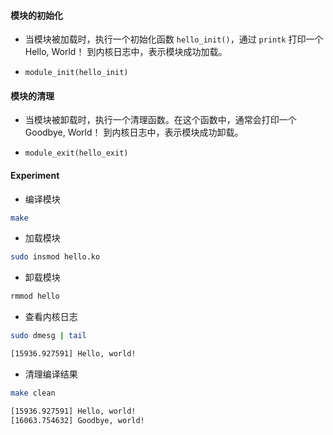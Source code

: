 #### 模块的初始化

* 当模块被加载时，执行一个初始化函数 `hello_init()`，通过 `printk` 打印一个 Hello, World！ 到内核日志中，表示模块成功加载。

* `module_init(hello_init)`

#### 模块的清理

* 当模块被卸载时，执行一个清理函数。在这个函数中，通常会打印一个 Goodbye, World！ 到内核日志中，表示模块成功卸载。

* `module_exit(hello_exit)`

#### Experiment

* 编译模块

```bash
make
```

* 加载模块

```bash
sudo insmod hello.ko
```

* 卸载模块

```bash
rmmod hello
``` 

* 查看内核日志

```bash 
sudo dmesg | tail
```

```bash
[15936.927591] Hello, world!
```

* 清理编译结果

```bash
make clean
```

```bash
[15936.927591] Hello, world!
[16063.754632] Goodbye, world!
```